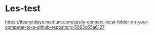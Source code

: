 # Les-test
https://ifeanyidiaye.medium.com/easily-connect-local-folder-on-your-computer-to-a-github-repository-5063c65a6127

